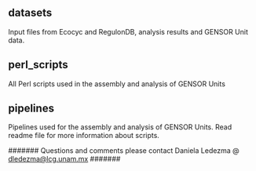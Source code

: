 ## datasets ##
Input files from Ecocyc and RegulonDB, analysis results and GENSOR Unit data.

## perl_scripts ##
All Perl scripts used in the assembly and analysis of GENSOR Units

## pipelines ##
Pipelines used for the assembly and analysis of GENSOR Units. Read readme file for more information about scripts.

####### Questions and comments please contact Daniela Ledezma @ dledezma@lcg.unam.mx #######
